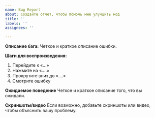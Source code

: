 ```yaml
---
name: Bug Report
about: Создайте отчет, чтобы помочь мне улучшить мод
title: ''
labels: ''
assignees: ''

---
```


**Описание бага:**
Четкое и краткое описание ошибки.

**Шаги для воспроизведения:**
1. Перейдите к «...»
2. Нажмите на «....»
3. Прокрутите вниз до «....»
4. Смотрите ошибку

**Ожидаемое поведение**
Четкое и краткое описание того, что вы ожидали.

**Скриншоты/видео**
Если возможно, добавьте скриншоты или видео, чтобы объяснить вашу проблему.

